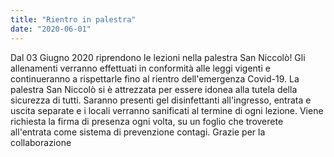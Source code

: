 ```yaml
---
title: "Rientro in palestra"
date: "2020-06-01"
---
```


Dal 03 Giugno 2020 riprendono le lezioni nella palestra San Niccolò!
Gli allenamenti verranno effettuati in conformità alle leggi vigenti e continueranno
a rispettarle fino al rientro dell'emergenza Covid-19.
La palestra San Niccolò si è attrezzata per essere idonea alla tutela della sicurezza di tutti.
Saranno presenti gel disinfettanti all'ingresso, entrata e uscita separate e i locali
verranno sanificati al termine di ogni lezione.
Viene richiesta la firma di presenza ogni volta, su un foglio che troverete all'entrata come 
sistema di prevenzione contagi.
Grazie per la collaborazione

